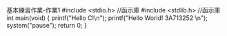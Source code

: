 基本練習作業-作業1
#include <stdio.h> //函示庫
#include <stdlib.h> //函示庫
int main(void)
{
 printf("Hello C!\n");
 printf("Hello World! 3A713252 \n");
 system("pause");
 return 0;
}
